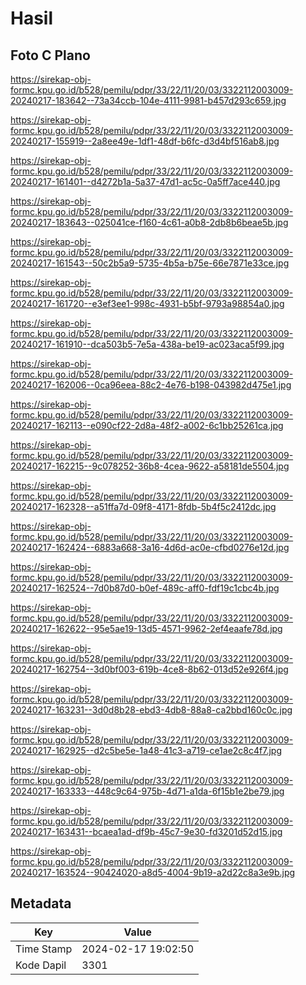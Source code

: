 # Hasil

## Foto C Plano

https://sirekap-obj-formc.kpu.go.id/b528/pemilu/pdpr/33/22/11/20/03/3322112003009-20240217-183642--73a34ccb-104e-4111-9981-b457d293c659.jpg

https://sirekap-obj-formc.kpu.go.id/b528/pemilu/pdpr/33/22/11/20/03/3322112003009-20240217-155919--2a8ee49e-1df1-48df-b6fc-d3d4bf516ab8.jpg

https://sirekap-obj-formc.kpu.go.id/b528/pemilu/pdpr/33/22/11/20/03/3322112003009-20240217-161401--d4272b1a-5a37-47d1-ac5c-0a5ff7ace440.jpg

https://sirekap-obj-formc.kpu.go.id/b528/pemilu/pdpr/33/22/11/20/03/3322112003009-20240217-183643--025041ce-f160-4c61-a0b8-2db8b6beae5b.jpg

https://sirekap-obj-formc.kpu.go.id/b528/pemilu/pdpr/33/22/11/20/03/3322112003009-20240217-161543--50c2b5a9-5735-4b5a-b75e-66e7871e33ce.jpg

https://sirekap-obj-formc.kpu.go.id/b528/pemilu/pdpr/33/22/11/20/03/3322112003009-20240217-161720--e3ef3ee1-998c-4931-b5bf-9793a98854a0.jpg

https://sirekap-obj-formc.kpu.go.id/b528/pemilu/pdpr/33/22/11/20/03/3322112003009-20240217-161910--dca503b5-7e5a-438a-be19-ac023aca5f99.jpg

https://sirekap-obj-formc.kpu.go.id/b528/pemilu/pdpr/33/22/11/20/03/3322112003009-20240217-162006--0ca96eea-88c2-4e76-b198-043982d475e1.jpg

https://sirekap-obj-formc.kpu.go.id/b528/pemilu/pdpr/33/22/11/20/03/3322112003009-20240217-162113--e090cf22-2d8a-48f2-a002-6c1bb25261ca.jpg

https://sirekap-obj-formc.kpu.go.id/b528/pemilu/pdpr/33/22/11/20/03/3322112003009-20240217-162215--9c078252-36b8-4cea-9622-a58181de5504.jpg

https://sirekap-obj-formc.kpu.go.id/b528/pemilu/pdpr/33/22/11/20/03/3322112003009-20240217-162328--a51ffa7d-09f8-4171-8fdb-5b4f5c2412dc.jpg

https://sirekap-obj-formc.kpu.go.id/b528/pemilu/pdpr/33/22/11/20/03/3322112003009-20240217-162424--6883a668-3a16-4d6d-ac0e-cfbd0276e12d.jpg

https://sirekap-obj-formc.kpu.go.id/b528/pemilu/pdpr/33/22/11/20/03/3322112003009-20240217-162524--7d0b87d0-b0ef-489c-aff0-fdf19c1cbc4b.jpg

https://sirekap-obj-formc.kpu.go.id/b528/pemilu/pdpr/33/22/11/20/03/3322112003009-20240217-162622--95e5ae19-13d5-4571-9962-2ef4eaafe78d.jpg

https://sirekap-obj-formc.kpu.go.id/b528/pemilu/pdpr/33/22/11/20/03/3322112003009-20240217-162754--3d0bf003-619b-4ce8-8b62-013d52e926f4.jpg

https://sirekap-obj-formc.kpu.go.id/b528/pemilu/pdpr/33/22/11/20/03/3322112003009-20240217-163231--3d0d8b28-ebd3-4db8-88a8-ca2bbd160c0c.jpg

https://sirekap-obj-formc.kpu.go.id/b528/pemilu/pdpr/33/22/11/20/03/3322112003009-20240217-162925--d2c5be5e-1a48-41c3-a719-ce1ae2c8c4f7.jpg

https://sirekap-obj-formc.kpu.go.id/b528/pemilu/pdpr/33/22/11/20/03/3322112003009-20240217-163333--448c9c64-975b-4d71-a1da-6f15b1e2be79.jpg

https://sirekap-obj-formc.kpu.go.id/b528/pemilu/pdpr/33/22/11/20/03/3322112003009-20240217-163431--bcaea1ad-df9b-45c7-9e30-fd3201d52d15.jpg

https://sirekap-obj-formc.kpu.go.id/b528/pemilu/pdpr/33/22/11/20/03/3322112003009-20240217-163524--90424020-a8d5-4004-9b19-a2d22c8a3e9b.jpg


## Metadata

| Key        | Value               |
| ---------- | ------------------- |
| Time Stamp | 2024-02-17 19:02:50 |
| Kode Dapil | 3301                |



